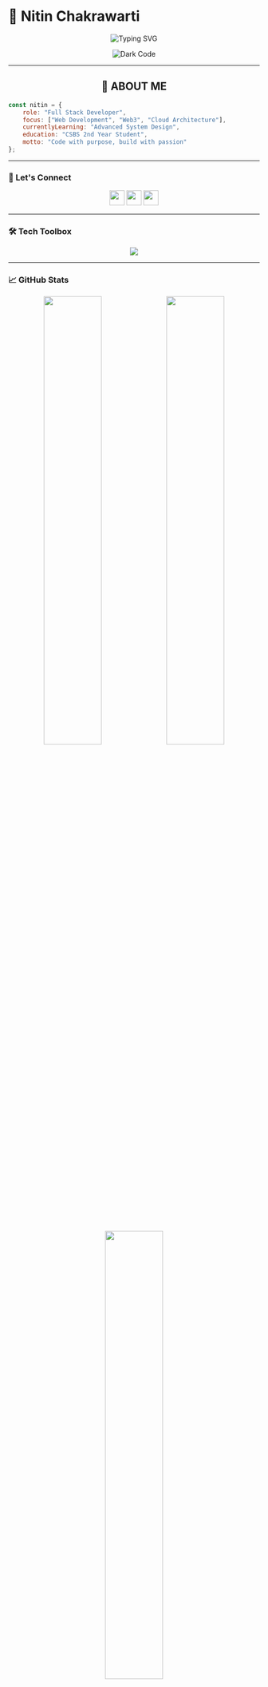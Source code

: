 # 💫 Nitin Chakrawarti

<div align="center">

![Typing SVG](https://readme-typing-svg.herokuapp.com?font=JetBrains+Mono&weight=600&size=24&duration=3000&pause=1000&color=00D9FF&center=true&vCenter=true&width=600&lines=Full+Stack+Developer+%7C+Web3+Builder;MERN+%7C+Next.js+%7C+Cloud+Architect;Turning+Ideas+into+Digital+Reality)


![Dark Code](https://media.giphy.com/media/QTfX9Ejfra3ZmNxh6B/giphy.gif)

</div>

<hr>

## <div align="center">🎯 **ABOUT ME**</div>

```javascript
const nitin = {
    role: "Full Stack Developer",
    focus: ["Web Development", "Web3", "Cloud Architecture"],
    currentlyLearning: "Advanced System Design",
    education: "CSBS 2nd Year Student",
    motto: "Code with purpose, build with passion"
};
```

<hr>

### 🔗 Let's Connect

<p align="center">
  <a href="https://linkedin.com/in/nitinchakrawarti"><img src="https://skillicons.dev/icons?i=linkedin" height="30" /></a>
  <a href="https://discord.gg/cubrish_"><img src="https://skillicons.dev/icons?i=discord" height="30" /></a>
  <a href="mailto:NitinChakrawarti04@gmail.com"><img src="https://skillicons.dev/icons?i=gmail" height="30" /></a>
</p>

---

### 🛠️ Tech Toolbox

<p align="center">
  <img src="https://skillicons.dev/icons?i=js,kotlin,react,nextjs,tailwind,html,css,nodejs,express,mongodb,git,github,figma,aws,vite" />
</p>

---

### 📈 GitHub Stats

<p align="center">
  <img src="https://github-readme-stats.vercel.app/api?username=nitinchakrawarti&show_icons=true&theme=radical&hide_border=true" width="48%" />
  <img src="https://streak-stats.demolab.com?user=nitinchakrawarti&theme=radical&hide_border=true" width="48%" />
  <img src="https://github-readme-stats.vercel.app/api/top-langs/?username=nitinchakrawarti&layout=compact&theme=radical&hide_border=true" width="48%" />
</p>

---

### 🔥 Contributions Highlight

<p align="center">
  <img src="https://github-contributor-stats.vercel.app/api?username=nitinchakrawarti&limit=5&theme=tokyonight&combine_all_yearly_contributions=true" />
</p>

---

### 💡 Quote of the Day
<p align="center">
  <img src="https://quotes-github-readme.vercel.app/api?type=horizontal&theme=tokyonight" />
</p>

---

<p align="center">
  <img src="https://visitcount.itsvg.in/api?id=nitinchakrawarti&icon=5&color=6" />
</p>
